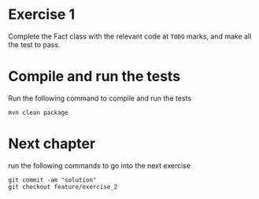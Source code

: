 # Exercise 1
Complete the Fact class with the relevant code at `TODO` marks, and make all the test to pass.

# Compile and run the tests
Run the following command to compile and run the tests
```
mvn clean package
```

# Next chapter
run the following commands to go into the next exercise
```
git commit -am "solution"
git checkout feature/exercise_2
```
